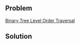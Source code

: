 ## Problem

[Binary Tree Level Order Traversal](https://leetcode.com/explore/interview/card/top-interview-questions-easy/94/trees/628/)

## Solution
